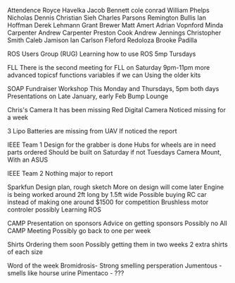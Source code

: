 Attendence
Royce Havelka
Jacob Bennett
cole conrad
William Phelps
Nicholas Dennis
Christian Sieh
Charles Parsons
Remington Bullis
Ian Hoffman
Derek Lehmann
Grant Brewer
Matt Amert
Adrian Vopnford
Minda Carpenter
Andrew Carpenter
Preston Cook
Andrew Jennings
Christopher Smith
Caleb Jamison
Ian Carlson
Fleford Redoloza
Brooke Padilla


ROS Users Group (RUG)
	Learning how to use ROS
	5mp Tursdays

FLL
	There is the second meeting for FLL on Saturday 9pm-11pm
	more advanced topicsf
		functions
		variables if we can
	Using the older kits

SOAP Fundraiser Workshop
	This Monday and Thursdays, 5pm both days
	Presentations on Late January, early Feb
	Bump Lounge

Chris's Camera
	It has been missing
	Red Digital Camera
	Noticed missing for a week

3 Lipo Batteries are missing from UAV
	If noticed the report

IEEE Team 1
	Design for the grabber is done
	Hubs for wheels are in
	need parts ordered
	Should be built on Saturday if not Tuesdays
	Camera Mount, With an ASUS

IEEE Team 2
	Nothing major to report

Sparkfun
	Design plan, rough sketch
	More on design will come later
	Engine is being worked around
	2ft long by 1.5ft wide
	Possible buying RC car instead of making one
	around $1500 for competition
	Brushless motor controler possibly
	Learning ROS

CAMP
	Presentation on sponsors
	Advice on getting sponsors
	Possibly no All CAMP Meeting
	Possibly go back to one per week

Shirts
	Ordering them soon
	Possibly getting them in two weeks
	2 extra shirts of each size

Word of the week
	Bromidrosis- Strong smelling persperation
	Jumentous - smells like hourse urine
	Pimentaco - ???


